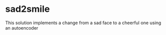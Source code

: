 # sad2smile
 This solution implements a change from a sad face to a cheerful one using an autoencoder
